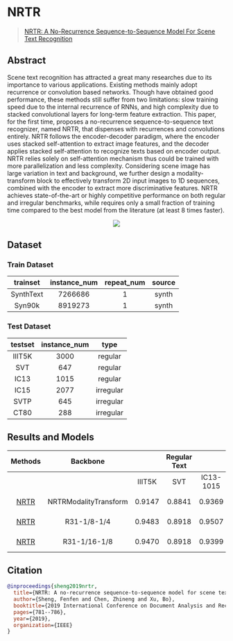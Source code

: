 # NRTR

> [NRTR: A No-Recurrence Sequence-to-Sequence Model For Scene Text Recognition](https://arxiv.org/abs/1806.00926)

<!-- [ALGORITHM] -->

## Abstract

Scene text recognition has attracted a great many researches due to its importance to various applications. Existing methods mainly adopt recurrence or convolution based networks. Though have obtained good performance, these methods still suffer from two limitations: slow training speed due to the internal recurrence of RNNs, and high complexity due to stacked convolutional layers for long-term feature extraction. This paper, for the first time, proposes a no-recurrence sequence-to-sequence text recognizer, named NRTR, that dispenses with recurrences and convolutions entirely. NRTR follows the encoder-decoder paradigm, where the encoder uses stacked self-attention to extract image features, and the decoder applies stacked self-attention to recognize texts based on encoder output. NRTR relies solely on self-attention mechanism thus could be trained with more parallelization and less complexity. Considering scene image has large variation in text and background, we further design a modality-transform block to effectively transform 2D input images to 1D sequences, combined with the encoder to extract more discriminative features. NRTR achieves state-of-the-art or highly competitive performance on both regular and irregular benchmarks, while requires only a small fraction of training time compared to the best model from the literature (at least 8 times faster).

<div align=center>
<img src="https://user-images.githubusercontent.com/22607038/142797203-d9df6c35-868f-4848-8261-c286751fd342.png"/>
</div>

## Dataset

### Train Dataset

| trainset  | instance_num | repeat_num | source |
| :-------: | :----------: | :--------: | :----: |
| SynthText |   7266686    |     1      | synth  |
|  Syn90k   |   8919273    |     1      | synth  |

### Test Dataset

| testset | instance_num |   type    |
| :-----: | :----------: | :-------: |
| IIIT5K  |     3000     |  regular  |
|   SVT   |     647      |  regular  |
|  IC13   |     1015     |  regular  |
|  IC15   |     2077     | irregular |
|  SVTP   |     645      | irregular |
|  CT80   |     288      | irregular |

## Results and Models

|                           Methods                           |       Backbone        |        | Regular Text |           |     |           | Irregular Text |        |                           download                            |
| :---------------------------------------------------------: | :-------------------: | :----: | :----------: | :-------: | :-: | :-------: | :------------: | :----: | :-----------------------------------------------------------: |
|                                                             |                       | IIIT5K |     SVT      | IC13-1015 |     | IC15-2077 |      SVTP      |  CT80  |                                                               |
| [NRTR](/configs/textrecog/nrtr/nrtr_modality-transform_6e_st_mj.py) | NRTRModalityTransform | 0.9147 |    0.8841    |  0.9369   |     |  0.7246   |     0.7783     | 0.7500 | [model](https://download.openmmlab.com/mmocr/textrecog/nrtr/nrtr_modality-transform_6e_st_mj/nrtr_modality-transform_6e_st_mj_20220916_103322-bd9425be.pth) \| [log](https://download.openmmlab.com/mmocr/textrecog/nrtr/nrtr_modality-transform_6e_st_mj/20220916_103322.log) |
| [NRTR](/configs/textrecog/nrtr/nrtr_resnet31-1by8-1by4_6e_st_mj.py) |      R31-1/8-1/4      | 0.9483 |    0.8918    |  0.9507   |     |  0.7578   |     0.8016     | 0.8889 | [model](https://download.openmmlab.com/mmocr/textrecog/nrtr/nrtr_resnet31-1by8-1by4_6e_st_mj/nrtr_resnet31-1by8-1by4_6e_st_mj_20220916_103322-a6a2a123.pth) \| [log](https://download.openmmlab.com/mmocr/textrecog/nrtr/nrtr_resnet31-1by8-1by4_6e_st_mj/20220916_103322.log) |
| [NRTR](/configs/textrecog/nrtr/nrtr_resnet31-1by16-1by8_6e_st_mj.py) |     R31-1/16-1/8      | 0.9470 |    0.8918    |  0.9399   |     |  0.7376   |     0.7969     | 0.8854 | [model](https://download.openmmlab.com/mmocr/textrecog/nrtr/nrtr_resnet31-1by16-1by8_6e_st_mj/nrtr_resnet31-1by16-1by8_6e_st_mj_20220920_143358-43767036.pth) \| [log](https://download.openmmlab.com/mmocr/textrecog/nrtr/nrtr_resnet31-1by16-1by8_6e_st_mj/20220920_143358.log) |

## Citation

```bibtex
@inproceedings{sheng2019nrtr,
  title={NRTR: A no-recurrence sequence-to-sequence model for scene text recognition},
  author={Sheng, Fenfen and Chen, Zhineng and Xu, Bo},
  booktitle={2019 International Conference on Document Analysis and Recognition (ICDAR)},
  pages={781--786},
  year={2019},
  organization={IEEE}
}
```
